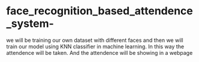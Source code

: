 # face_recognition_based_attendence_system-
we will be training our own dataset with different faces and then we will train our model using KNN classifier in machine learning. In this way the attendence will be taken. And the attendence will be showing in a webpage
